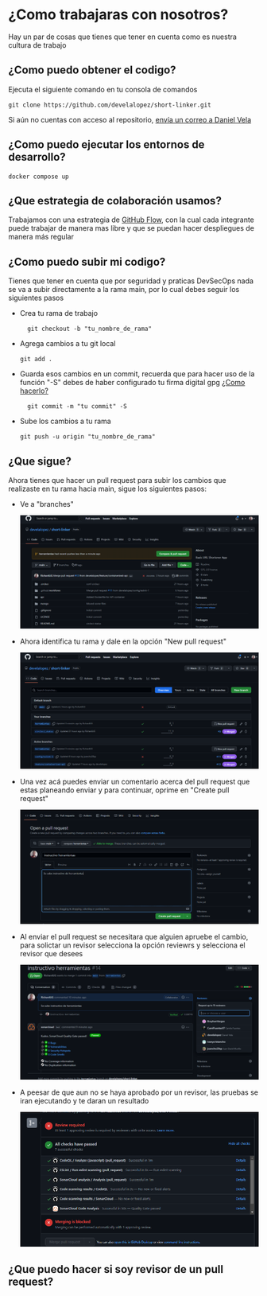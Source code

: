 # ¿Como trabajaras con nosotros?

Hay un par de cosas que tienes que tener en cuenta como es nuestra cultura de trabajo

## ¿Como puedo obtener el codigo?

Ejecuta el siguiente comando en tu consola de comandos

    git clone https://github.com/develalopez/short-linker.git

Si aún no cuentas con acceso al repositorio, [envía un correo a Daniel Vela](mailto:de.vela.lopez@gmail.com)

## ¿Como puedo ejecutar los entornos de desarrollo?

    docker compose up

## ¿Que estrategia de colaboración usamos?

Trabajamos con una estrategia de [GitHub Flow](https://docs.github.com/es/get-started/quickstart/github-flow), con la cual cada integrante puede trabajar de manera mas libre y que se puedan hacer despliegues de manera más regular

## ¿Como puedo subir mi codigo?

Tienes que tener en cuenta que por seguridad y praticas DevSecOps nada se va a subir directamente a la rama main, por lo cual debes seguir los siguientes pasos

* Crea tu rama de trabajo

        git checkout -b "tu_nombre_de_rama"

* Agrega cambios a tu git local

      git add .

* Guarda esos cambios en un commit, recuerda que para hacer uso de la función "-S" debes de haber configurado tu firma digital gpg [¿Como hacerlo?](seguridad.md)
  
        git commit -m "tu commit" -S

* Sube los cambios a tu rama
  
      git push -u origin "tu_nombre_de_rama"

## ¿Que sigue?

Ahora tienes que hacer un pull request para subir los cambios que realizaste en tu rama hacia main, sigue los siguientes pasos:

* Ve a "branches"

  ![main](../img/main.PNG)

* Ahora identifica tu rama y dale en la opción "New pull request"
  
  ![newpullrequest](../img/rama.PNG)

* Una vez acá puedes enviar un comentario acerca del pull request que estas planeando enviar y para continuar, oprime en "Create pull request"

  ![createpullrequest](../img/pullrequest.PNG)

* Al enviar el pull request se necesitara que alguien apruebe el cambio, para solictar un revisor selecciona la opción reviewrs y selecciona el revisor que desees
  
  ![reviewers](../img/reviewers.PNG)

* A peesar de que aun no se haya aprobado por un revisor, las pruebas se iran ejecutando y te daran un resultado
  
  ![pruebas](../img/pruebas.PNG)

## ¿Que puedo hacer si soy revisor de un pull request?

